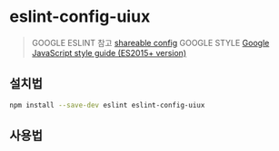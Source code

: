 # eslint-config-uiux

> GOOGLE ESLINT 참고 [shareable config](https://github.com/google/eslint-config-google.git)
> GOOGLE STYLE [Google JavaScript style guide (ES2015+ version)](https://google.github.io/styleguide/jsguide.html)

## 설치법

```bash
npm install --save-dev eslint eslint-config-uiux
```

## 사용법
